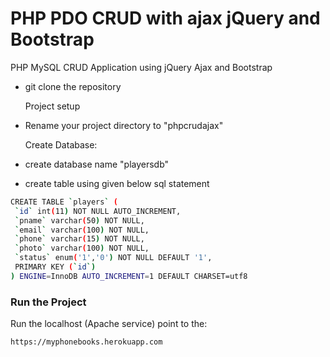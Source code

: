 # PHP PDO CRUD with ajax jQuery and Bootstrap

PHP MySQL CRUD Application using jQuery Ajax and Bootstrap

- git clone the repository

  Project setup
- Rename your project directory to "phpcrudajax"

  Create Database:

- create database name "playersdb"
- create table using given below sql statement

```sh
CREATE TABLE `players` (
 `id` int(11) NOT NULL AUTO_INCREMENT,
 `pname` varchar(50) NOT NULL,
 `email` varchar(100) NOT NULL,
 `phone` varchar(15) NOT NULL,
 `photo` varchar(100) NOT NULL,
 `status` enum('1','0') NOT NULL DEFAULT '1',
 PRIMARY KEY (`id`)
) ENGINE=InnoDB AUTO_INCREMENT=1 DEFAULT CHARSET=utf8
```

### Run the Project

Run the localhost (Apache service)
point to the:

```sh
https://myphonebooks.herokuapp.com

```

